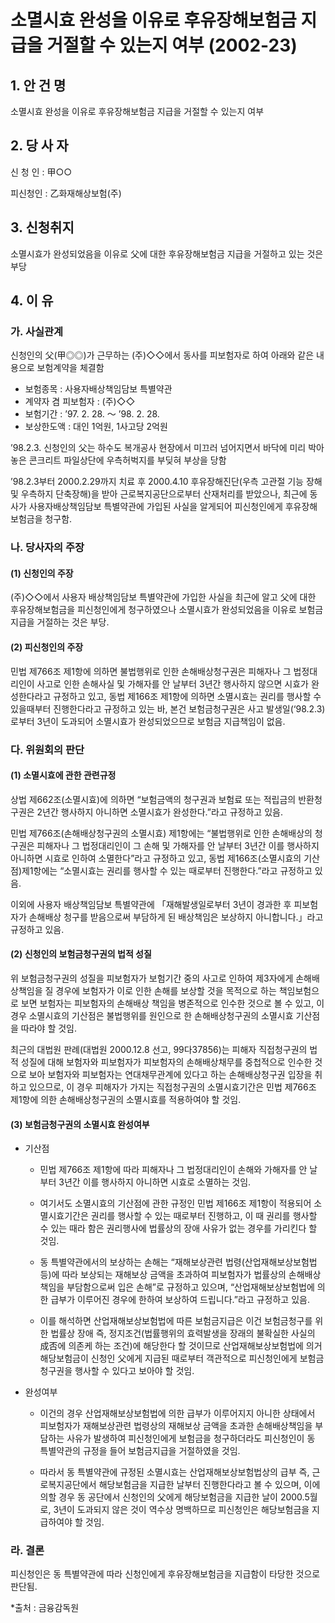 # 소멸시효 완성을 이유로 후유장해보험금 지급을 거절할 수 있는지 여부 (2002-23)

## 1. 안 건 명

소멸시효 완성을 이유로 후유장해보험금 지급을 거절할 수 있는지 여부

## 2. 당 사 자

신 청 인 : 甲○○ 

피신청인 : 乙화재해상보험(주) 

## 3. 신청취지

소멸시효가 완성되었음을 이유로 父에 대한 후유장해보험금 지급을 거절하고 있는 것은 부당

## 4. 이   유

### 가. 사실관계
신청인의 父(甲◎◎)가 근무하는 (주)◇◇에서 동사를 피보험자로 하여 아래와 같은 내용으로 보험계약을 체결함
   
   - 보험종목 : 사용자배상책임담보 특별약관
   - 계약자 겸 피보험자 : (주)◇◇
   - 보험기간 : ’97. 2. 28. ～ ’98. 2. 28.
   - 보상한도액 : 대인 1억원, 1사고당 2억원
      
’98.2.3. 신청인의 父는 하수도 복개공사 현장에서 미끄러 넘어지면서 바닥에 미리 박아놓은 콘크리트 파일상단에 우측허벅지를 부딪혀 부상을 당함

’98.2.3부터 2000.2.29까지 치료 후 2000.4.10 후유장해진단(우측 고관절 기능 장해 및 우측하지 단축장해)을 받아 근로복지공단으로부터 산재처리를 받았으나, 최근에 동사가 사용자배상책임담보 특별약관에 가입된 사실을 알게되어 피신청인에게 후유장해보험금을 청구함.


### 나. 당사자의 주장

####   (1) 신청인의 주장
(주)◇◇에서 사용자 배상책임담보 특별약관에 가입한 사실을 최근에 알고 父에 대한 후유장해보험금을 피신청인에게 청구하였으나 소멸시효가 완성되었음을 이유로 보험금지급을 거절하는 것은 부당. 

####  (2) 피신청인의 주장
    
민법 제766조 제1항에 의하면 불법행위로 인한 손해배상청구권은 피해자나 그 법정대리인이 사고로 인한 손해사실 및 가해자를 안 날부터 3년간 행사하지 않으면 시효가 완성한다라고 규정하고 있고, 동법 제166조 제1항에 의하면 소멸시효는 권리를 행사할 수 있을때부터 진행한다라고 규정하고 있는 바, 본건 보험금청구권은 사고 발생일(‘98.2.3)로부터 3년이 도과되어 소멸시효가 완성되었으므로 보험금 지급책임이 없음.
 
### 다. 위원회의 판단

#### (1) 소멸시효에 관한 관련규정 

상법 제662조(소멸시효)에 의하면 “보험금액의 청구권과 보험료 또는 적립금의 반환청구권은 2년간 행사하지 아니하면 소멸시효가 완성한다.”라고 규정하고 있음.

민법 제766조(손해배상청구권의 소멸시효) 제1항에는 “불법행위로 인한 손해배상의 청구권은 피해자나 그 법정대리인이 그 손해 및 가해자를 안 날부터 3년간 이를 행사하지 아니하면 시효로 인하여 소멸한다”라고 규정하고 있고, 동법 제166조(소멸시효의 기산점)제1항에는 “소멸시효는 권리를 행사할 수 있는 때로부터 진행한다.”라고 규정하고 있음.

이외에 사용자 배상책임담보 특별약관에 「재해발생일로부터 3년이 경과한 후 피보험자가 손해배상 청구를 받음으로써 부담하게 된 배상책임은 보상하지 아니합니다.」라고 규정하고 있음. 
 
#### (2) 신청인의 보험금청구권의 법적 성질 

위 보험금청구권의 성질을 피보험자가 보험기간 중의 사고로 인하여 제3자에게 손해배상책임을 질 경우에 보험자가 이로 인한 손해를 보상할 것을 목적으로 하는 책임보험으로 보면 보험자는 피보험자의 손해배상 책임을 병존적으로 인수한 것으로 볼 수 있고, 이 경우 소멸시효의 기산점은 불법행위를 원인으로 한 손해배상청구권의 소멸시효 기산점을 따라야 할  것임.

최근의 대법원 판례(대법원 2000.12.8 선고, 99다37856)는 피해자 직접청구권의 법적 성질에 대해 보험자와 피보험자가 피보험자의 손해배상채무를 중첩적으로 인수한 것으로 보아 보험자와 피보험자는 연대채무관계에 있다고 하는 손해배상청구권 입장을 취하고 있으므로, 이 경우 피해자가 가지는 직접청구권의 소멸시효기간은 민법 제766조 제1항에 의한 손해배상청구권의 소멸시효를 적용하여야 할 것임. 

#### (3) 보험금청구권의 소멸시효 완성여부

  * 기산점
  
      - 민법 제766조 제1항에 따라 피해자나 그 법정대리인이 손해와 가해자를 안 날부터 3년간 이를 행사하지 아니하면 시효로 소멸하는 것임.
  
      - 여기서도 소멸시효의 기산점에 관한 규정인 민법 제166조 제1항이 적용되어 소멸시효기간은 권리를 행사할 수 있는 때로부터 진행하고, 이 때 권리를 행사할 수 있는 때라 함은 권리행사에 법률상의 장애 사유가 없는 경우를 가리킨다 할 것임.

      - 동 특별약관에서의 보상하는 손해는 “재해보상관련 법령(산업재해보상보험법 등)에 따라 보상되는 재해보상 금액을 초과하여 피보험자가 법률상의 손해배상책임을 부담함으로써 입은 손해”로 규정하고 있으며, “산업재해보상보험법에 의한 급부가 이루어진 경우에 한하여 보상하여 드립니다.”라고 규정하고 있음. 

      - 이를 해석하면 산업재해보상보험법에 따른 보험금지급은 이건 보험금청구를 위한 법률상 장애 즉, 정지조건(법률행위의 효력발생을 장래의 불확실한 사실의 成否에 의존케 하는 조건)에 해당한다 할 것이므로 산업재해보상보험법에 의거 해당보험금이 신청인 父에게 지급된 때로부터 객관적으로 피신청인에게 보험금 청구권을 행사할 수 있다고 보아야 할 것임.

  * 완성여부

      - 이건의 경우 산업재해보상보험법에 의한 급부가 이루어지지 아니한 상태에서 피보험자가 재해보상관련 법령상의 재해보상 금액을 초과한 손해배상책임을 부담하는 사유가 발생하여 피신청인에게 보험금을 청구하더라도 피신청인이 동 특별약관의 규정을 들어 보험금지급을 거절하였을 것임.

      - 따라서 동 특별약관에 규정된 소멸시효는 산업재해보상보험법상의 급부 즉, 근로복지공단에서 해당보험금을 지급한 날부터 진행한다라고 볼 수 있으며, 이에 의할 경우 동 공단에서 신청인의 父에게 해당보험금을 지급한 날이 2000.5월로, 3년이 도과되지 않은 것이 역수상 명백하므로 피신청인은 해당보험금을 지급하여야 할 것임.


### 라. 결론

피신청인은 동 특별약관에 따라 신청인에게 후유장해보험금을 지급함이 타당한 것으로 판단됨.


*출처 : 금융감독원